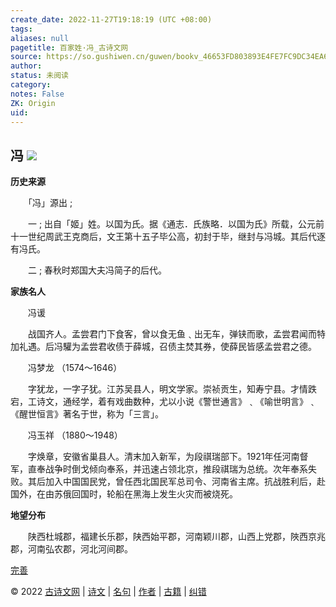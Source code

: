 ```yaml
---
create_date: 2022-11-27T19:18:19 (UTC +08:00)
tags: 
aliases: null
pagetitle: 百家姓·冯_古诗文网
source: https://so.gushiwen.cn/guwen/bookv_46653FD803893E4FE7FC9DC34EA6E79E.aspx
author: 
status: 未阅读
category: 
notes: False
ZK: Origin
uid: 
---
```


## **冯** ![](https://song.gushiwen.cn/siteimg/speak-er.png)

**历史来源**

　　「冯」源出 ;

　　一 ; 出自「姬」姓。以国为氏。据《通志．氏族略．以国为氏》所载，公元前十一世纪周武王克商后，文王第十五子毕公高，初封于毕，继封与冯城。其后代逐有冯氏。

　　二 ; 春秋时郑国大夫冯简子的后代。

**家族名人**

　　冯谖

　　战国齐人。孟尝君门下食客，曾以食无鱼﹑出无车，弹铗而歌，孟尝君闻而特加礼遇。后冯驩为孟尝君收债于薛城，召债主焚其券，使薛民皆感孟尝君之德。

　　冯梦龙 （1574～1646）

　　字犹龙，一字子犹。江苏吴县人，明文学家。崇祯贡生，知寿宁县。才情跌宕，工诗文，通经学，着有戏曲数种，尤以小说《警世通言》﹑《喻世明言》﹑《醒世恒言》著名于世，称为「三言」。

　　冯玉祥 （1880～1948）

　　字焕章，安徽省巢县人。清末加入新军，为段祺瑞部下。1921年任河南督军，直奉战争时倒戈倾向奉系，并迅速占领北京，推段祺瑞为总统。次年奉系失败。其后加入中国国民党，曾任西北国民军总司令、河南省主席。抗战胜利后，赴国外，在由苏俄回国时，轮船在黑海上发生火灾而被烧死。

**地望分布**

　　陕西杜城郡，福建长乐郡，陕西始平郡，河南颖川郡，山西上党郡，陜西京兆郡，河南弘农郡，河北河间郡。

[完善](https://so.gushiwen.cn/jiucuo.aspx?u=%e7%ab%a0%e8%8a%822315%e3%80%8a%e7%99%be%e5%ae%b6%e5%a7%93%c2%b7%e5%86%af%e3%80%8b)

© 2022 [古诗文网](https://www.gushiwen.cn/) | [诗文](https://so.gushiwen.cn/shiwens/) | [名句](https://so.gushiwen.cn/mingjus/) | [作者](https://so.gushiwen.cn/authors/) | [古籍](https://so.gushiwen.cn/guwen/) | [纠错](https://so.gushiwen.cn/jiucuo.aspx?u=)
